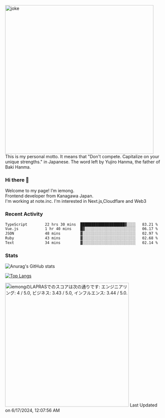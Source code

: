 <img width="480" src="https://text-pict.vercel.app/%E7%AB%B6%E3%81%86%E3%81%AA%E6%8C%81%E3%81%A1%E5%91%B3%E3%82%92%E6%B4%BB%E3%81%8B%E3%81%9B" alt="joke" />
This is my personal motto. It means that "Don't compete. Capitalize on your unique strengths." in Japanese. The word left by Yujiro Hanma, the father of Baki Hanma.


### Hi there 🍵
Welcome to my page! I’m iemong.   
Frontend developer from Kanagawa Japan.   
I'm working at note.inc.
I'm interested in Next.js,Cloudflare and Web3

### Recent Activity
<!--START_SECTION:waka-->

```txt
TypeScript        22 hrs 30 mins  ████████████████████▓░░░░   83.21 %
Vue.js            1 hr 40 mins    █▓░░░░░░░░░░░░░░░░░░░░░░░   06.17 %
JSON              48 mins         ▓░░░░░░░░░░░░░░░░░░░░░░░░   02.97 %
Ruby              43 mins         ▓░░░░░░░░░░░░░░░░░░░░░░░░   02.68 %
Text              34 mins         ▓░░░░░░░░░░░░░░░░░░░░░░░░   02.14 %
```

<!--END_SECTION:waka-->

### Stats

![Anurag's GitHub stats](https://github-readme-stats-taupe-psi.vercel.app/api?username=iemong&count_private=true&show_icons=true&theme=dracula)


[![Top Langs](https://github-readme-stats-taupe-psi.vercel.app/api/top-langs/?username=iemong&layout=compact&theme=dracula)](https://github.com/anuraghazra/github-readme-stats)


<!--START_SECTION:lapras-card-->
<p ><a href="https://lapras.com/public/iemong" target="_blank" rel="noopener noreferrer"><img alt="iemongのLAPRASでのスコアは次の通りです: エンジニアリング: 4 / 5.0, ビジネス: 3.43 / 5.0, インフルエンス: 3.44 / 5.0." src="https://lapras-card-generator.vercel.app/api/svg?e=4&b=3.43&i=3.44&b1=%23020E27&b2=%230E5593&i1=%23030E21&i2=%231688BF&l=ja" width="400" ></a>  
Last Updated on 6/17/2024, 12:07:56 AM</p>
<!--END_SECTION:lapras-card-->
